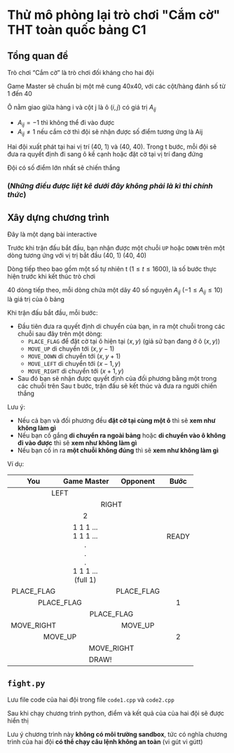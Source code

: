 # Thử mô phỏng lại trò chơi "Cắm cờ" THT toàn quốc bảng C1

## Tổng quan đề
Trò chơi “Cắm cờ” là trò chơi đối kháng cho hai đội

Game Master sẽ chuẩn bị một mê cung 40x40, với các cột/hàng đánh số từ 1 đến 40

Ô nằm giao giữa hàng i và cột j là ô $(i, j)$ có giá trị $A_{ij}$
- $A_{ij} = -1$ thì không thể đi vào được
- $A_{ij} \neq 1$ nếu cắm cờ thì đội sẽ nhận được số điểm tương ứng là Aij

Hai đội xuất phát tại hai vị trí (40, 1) và (40, 40). Trong t bước, mỗi đội sẽ đưa ra quyết định đi sang ô kề cạnh hoặc đặt cờ tại vị trí đang đứng

Đội có số điểm lớn nhất sẽ chiến thắng

### (***Những điều được liệt kê dưới đây không phải là kì thi chính thức***)
## Xây dựng chương trình

Đây là một dạng bài interactive

Trước khi trận đấu bắt đầu, bạn nhận được một chuỗi `UP` hoặc `DOWN` trên một dòng tương ứng với vị trị bắt đầu (40, 1) (40, 40)

Dòng tiếp theo bao gồm một số tự nhiên t $(1 \le t \le 1600)$, là số bước thực hiện trước khi kết thúc trò chơi

40 dòng tiếp theo, mỗi dòng chứa một dãy 40 số nguyên $A_{ij}$ $(-1 \le A_{ij} \le 10)$  là giá trị của ô bảng

Khi trận đấu bắt đầu, mỗi bước:
- Đầu tiên đưa ra quyết định di chuyển của bạn, in ra một chuỗi trong các chuỗi sau đây trên một dòng:
    - `PLACE_FLAG` để đặt cờ tại ô hiện tại $(x, y)$ (giả sử bạn đang ở ô $(x, y)$)
    - `MOVE_UP` di chuyển tới $(x, y-1)$
    - `MOVE_DOWN` di chuyển tới $(x, y+1)$
    - `MOVE_LEFT` di chuyển tới $(x-1, y)$
    - `MOVE_RIGHT` di chuyển tới $(x+1, y)$
- Sau đó bạn sẽ nhận được quyết định của đối phương bằng một trong các chuỗi trên
Sau t bước, trận đấu sẽ kết thúc và đưa ra người chiến thắng

Lưu ý:
- Nếu cả bạn và đối phương đều **đặt cờ tại cùng một ô** thì sẽ **xem như không làm gì**
- Nếu bạn cố gắng **di chuyển ra ngoài bảng** hoặc **di chuyển vào ô không đi vào được** thì sẽ **xem như không làm gì**
- Nếu bạn cố in ra **một chuỗi không đúng** thì sẽ **xem như không làm gì**

Ví dụ:

<style>
table {
    text-align: center;
}
</style>

<table><thead>
    <tr>
        <th>You</th>
        <th>Game Master</th>
        <th>Opponent</th>
        <th>Bước</th>
    </tr></thead>
<tbody>
    <tr>
        <td colspan='2'>LEFT</td>
        <td></td>
        <td rowspan='4'>READY</td>
    </tr>
    <tr>
        <td></td>
        <td colspan='2'>RIGHT</td>
    </tr>
    <tr><td colspan='3'>2</td></tr>
    <tr>
        <td colspan='3'>
            <span style="white-space: pre-line">1 1 1 ...
            1 1 1 ...
            .
            .
            .
            1 1 1 ...
            (full 1)
            </span>
        </td>
    </tr>
    <tr>
        <td>PLACE_FLAG</td>
        <td></td>
        <td>PLACE_FLAG</td>
        <td rowspan='3'>1</td>
    </tr>
    <tr>
        <td colspan='2'>PLACE_FLAG</td>
        <td></td>
    </tr>
    <tr>
        <td></td>
        <td colspan='2'>PLACE_FLAG</td>
    </tr>
    <tr>
        <td>MOVE_RIGHT</td>
        <td></td>
        <td>MOVE_UP</td>
        <td rowspan='3'>2</td>
    </tr>
    <tr>
        <td colspan='2'>MOVE_UP</td>
        <td></td>
    </tr>
    <tr>
        <td></td>
        <td colspan='2'>MOVE_RIGHT</td>
    </tr>
    <tr>
        <td colspan='4'>DRAW!</td>
    </tr>
</tbody>
</table>


## `fight.py`
Lưu file code của hai đội trong file `code1.cpp` và `code2.cpp`

Sau khi chạy chương trình python, điểm và kết quả của của hai đội sẽ được hiển thị

Lưu ý chương trình này **không có môi trường sandbox**, tức có nghĩa chương trình của hai đội **có thể chạy câu lệnh không an toàn** (vi gút vi gútt)

